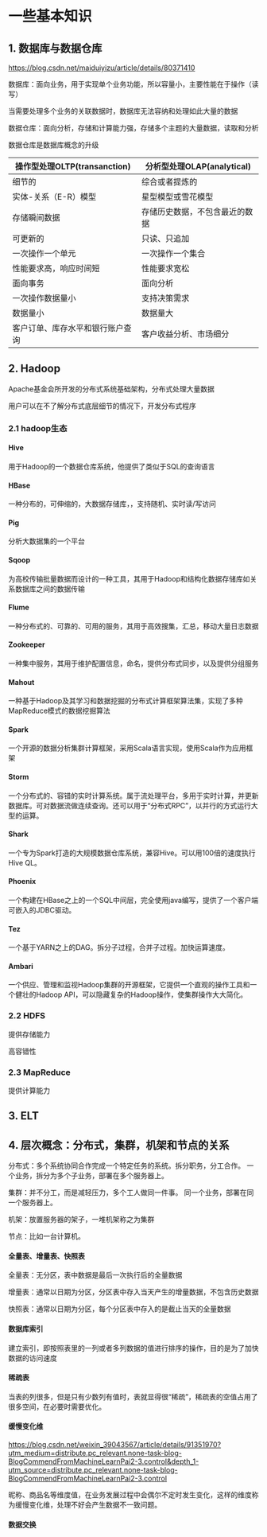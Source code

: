 # 一些基本知识

## 1. 数据库与数据仓库

https://blog.csdn.net/maiduiyizu/article/details/80371410

数据库：面向业务，用于实现单个业务功能，所以容量小，主要性能在于操作（读写）

当需要处理多个业务的关联数据时，数据库无法容纳和处理如此大量的数据

数据仓库：面向分析，存储和计算能力强，存储多个主题的大量数据，读取和分析

数据仓库是数据库概念的升级

| 操作型处理OLTP(transanction)     | 分析型处理OLAP(analytical)     |
| -------------------------------- | ------------------------------ |
| 细节的                           | 综合或者提炼的                 |
| 实体-关系（E-R）模型             | 星型模型或雪花模型             |
| 存储瞬间数据                     | 存储历史数据，不包含最近的数据 |
| 可更新的                         | 只读、只追加                   |
| 一次操作一个单元                 | 一次操作一个集合               |
| 性能要求高，响应时间短           | 性能要求宽松                   |
| 面向事务                         | 面向分析                       |
| 一次操作数据量小                 | 支持决策需求                   |
| 数据量小                         | 数据量大                       |
| 客户订单、库存水平和银行账户查询 | 客户收益分析、市场细分         |



## 2. Hadoop

Apache基金会所开发的分布式系统基础架构，分布式处理大量数据

用户可以在不了解分布式底层细节的情况下，开发分布式程序

### 2.1 hadoop生态

#### Hive

用于Hadoop的一个数据仓库系统，他提供了类似于SQL的查询语言

#### HBase

一种分布的，可伸缩的，大数据存储库，，支持随机、实时读/写访问

#### Pig

分析大数据集的一个平台

#### Sqoop

为高校传输批量数据而设计的一种工具，其用于Hadoop和结构化数据存储库如关系数据库之间的数据传输

#### Flume

一种分布式的、可靠的、可用的服务，其用于高效搜集，汇总，移动大量日志数据

#### Zookeeper

一种集中服务，其用于维护配置信息，命名，提供分布式同步，以及提供分组服务

#### Mahout

一种基于Hadoop及其学习和数据挖掘的分布式计算框架算法集，实现了多种MapReduce模式的数据挖掘算法

#### Spark

一个开源的数据分析集群计算框架，采用Scala语言实现，使用Scala作为应用框架

#### Storm

一个分布式的、容错的实时计算系统。属于流处理平台，多用于实时计算，并更新数据库。可对数据流做连续查询。还可以用于“分布式RPC”，以并行的方式运行大型的运算。

#### Shark

一个专为Spark打造的大规模数据仓库系统，兼容Hive。可以用100倍的速度执行Hive QL。

#### Phoenix

一个构建在HBase之上的一个SQL中间层，完全使用java编写，提供了一个客户端可嵌入的JDBC驱动。

#### Tez

一个基于YARN之上的DAG。拆分子过程，合并子过程。加快运算速度。

#### Ambari

一个供应、管理和监视Hadoop集群的开源框架，它提供一个直观的操作工具和一个健壮的Hadoop API，可以隐藏复杂的Hadoop操作，使集群操作大大简化。

### 2.2 HDFS

提供存储能力

高容错性

### 2.3 MapReduce

提供计算能力







## 3. ELT







## 4. 层次概念：分布式，集群，机架和节点的关系

分布式：多个系统协同合作完成一个特定任务的系统。拆分职务，分工合作。
一个业务，拆分为多个子业务，部署在多个服务器上。

集群：并不分工，而是减轻压力，多个工人做同一件事。
同一个业务，部署在同一个服务器上。

机架：放置服务器的架子，一堆机架称之为集群

节点：比如一台计算机。







#### 全量表、增量表、快照表

全量表：无分区，表中数据是最后一次执行后的全量数据

增量表：通常以日期为分区，分区表中存入当天产生的增量数据，不包含历史数据

快照表：通常以日期为分区，每个分区表中存入的是截止当天的全量数据



#### 数据库索引

建立索引，即按照表里的一列或者多列数据的值进行排序的操作，目的是为了加快数据的访问速度


#### 稀疏表
当表的列很多，但是只有少数列有值时，表就显得很“稀疏”，稀疏表的空值占用了很多空间，在必要时需要优化。



#### 缓慢变化维

https://blog.csdn.net/weixin_39043567/article/details/91351970?utm_medium=distribute.pc_relevant.none-task-blog-BlogCommendFromMachineLearnPai2-3.control&depth_1-utm_source=distribute.pc_relevant.none-task-blog-BlogCommendFromMachineLearnPai2-3.control

昵称、商品名等维度值，在业务发展过程中会偶尔不定时发生变化，这样的维度称为缓慢变化维，处理不好会产生数据不一致问题。



#### 数据交换

